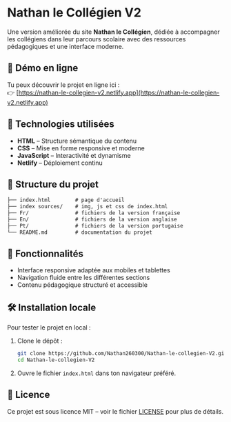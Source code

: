 # Nathan le Collégien V2

Une version améliorée du site **Nathan le Collégien**, dédiée à accompagner les collégiens dans leur parcours scolaire avec des ressources pédagogiques et une interface moderne.

## 🚀 Démo en ligne

Tu peux découvrir le projet en ligne ici :  
👉 [https://nathan-le-collegien-v2.netlify.app](https://nathan-le-collegien-v2.netlify.app)

## 🔧 Technologies utilisées

- **HTML** – Structure sémantique du contenu  
- **CSS** – Mise en forme responsive et moderne  
- **JavaScript** – Interactivité et dynamisme  
- **Netlify** – Déploiement continu  

## 📁 Structure du projet

```markdown
├── index.html        # page d'accueil
├── index sources/    # img, js et css de index.html
├── Fr/               # fichiers de la version française
├── En/               # fichiers de la version anglaise
├── Pt/               # fichiers de la version portugaise
└── README.md         # documentation du projet
```

## 🧪 Fonctionnalités

- Interface responsive adaptée aux mobiles et tablettes  
- Navigation fluide entre les différentes sections  
- Contenu pédagogique structuré et accessible  

## 🛠 Installation locale

Pour tester le projet en local :

1. Clone le dépôt :

   ```bash
   git clone https://github.com/Nathan260300/Nathan-le-collegien-V2.git
   cd Nathan-le-collegien-V2
   ```

2. Ouvre le fichier `index.html` dans ton navigateur préféré.

## 📄 Licence

Ce projet est sous licence MIT – voir le fichier [LICENSE](LICENSE) pour plus de détails.
